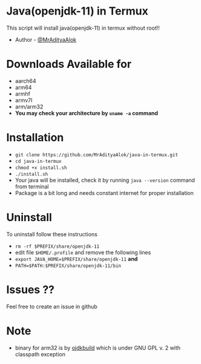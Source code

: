 # Java(openjdk-11) in Termux
This script will install java(openjdk-11) in termux without root!!
- Author - [@MrAdityaAlok](https://github.com/MrAdityaAlok)
# Downloads Available for 
- aarch64
- arm64
- armhf
- armv7l
- arm/arm32
- **You may check your architecture by `uname -a` command**
# Installation
- `git clone https://github.com/MrAdityaAlok/java-in-termux.git`
- `cd java-in-termux`
- `chmod +x install.sh`
- `./install.sh`
- Your java will be installed, check it by running `java --version` command from terminal
- Package is a bit long  and needs constant internet for proper installation

# Uninstall
To uninstall follow these instructions 
- `rm -rf $PREFIX/share/openjdk-11`
- edit file `$HOME/.profile` and remove the following lines 
- `export JAVA_HOME=$PREFIX/share/openjdk-11` **and**
- `PATH=$PATH:$PREFIX/share/openjdk-11/bin`

# Issues ??
Feel free to create an issue in github

# Note
- binary for arm32 is by [ojdkbuild](https://github.com/ojdkbuild/contrib_jdk11u-arm32-ci) which is under GNU GPL v. 2 with classpath exception
